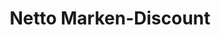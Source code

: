 ---
title: "Netto Marken-Discount"
url: /muenster/netto-marken-discount-schifffahrter-damm/
shop: Supermarkt
---